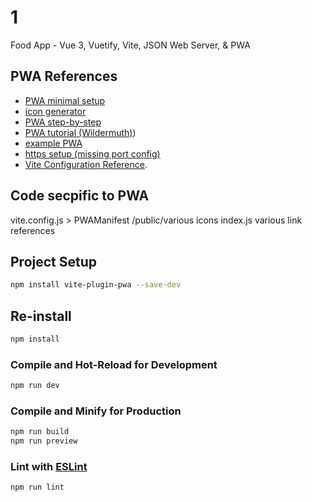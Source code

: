 # 1

Food App - Vue 3, Vuetify, Vite, JSON Web Server, & PWA

## PWA References
- [PWA minimal setup](https://vite-pwa-org.netlify.app)
- [icon generator](https://favicon.io)
- [PWA step-by-step](https://dev.to/hamdankhan364/simplifying-progressive-web-app-pwa-development-with-vite-a-beginners-guide-38cf)
- [PWA tutorial (Wildermuth)](https://wildermuth.com/2023/02/09/vite-plugin-for-progressive-web-apps/))
- [example PWA](https://www.youtube.com/watch?v=HExHPdX4Rb0)
- [https setup (missing port config)](https://www.youtube.com/watch?v=s2YxcPR_yhw)
- [Vite Configuration Reference](https://vitejs.dev/config/).

## Code secpific to PWA
vite.config.js > PWAManifest
/public/various icons
index.js various link references

## Project Setup

```sh
npm install vite-plugin-pwa --save-dev
```

## Re-install
```sh
npm install
```

### Compile and Hot-Reload for Development

```sh
npm run dev
```

### Compile and Minify for Production

```sh
npm run build
npm run preview
```

### Lint with [ESLint](https://eslint.org/)

```sh
npm run lint
```
